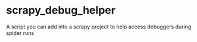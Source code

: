 # scrapy_debug_helper
A script you can add into a scrapy project to help access debuggers during spider runs
